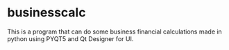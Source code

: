# businesscalc
This is a program that can do some business financial calculations made in python using PYQT5 and Qt Designer for UI.
